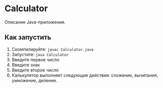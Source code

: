 # Calculator

Описание Java-приложения.

## Как запустить
1. Скомпилируйте: `javac Calculator.java`
2. Запустите: `java Calculator`
3. Введите первое число
4. Введите знак
5. Введите второе число
6. Калькулятор выполняет следующие действия: сложение, вычитание, умножение, деление.